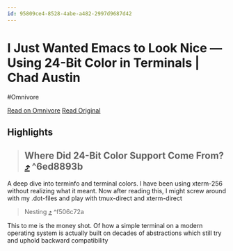 ```yaml
---
id: 95809ce4-8528-4abe-a482-2997d9687d42
---
```


# I Just Wanted Emacs to Look Nice — Using 24-Bit Color in Terminals | Chad Austin
#Omnivore

[Read on Omnivore](https://omnivore.app/me/i-just-wanted-emacs-to-look-nice-using-24-bit-color-in-terminals-18d5c2443dd)
[Read Original](https://chadaustin.me/2024/01/truecolor-terminal-emacs/)

## Highlights

> ## Where Did 24-Bit Color Support Come From? [⤴️](https://omnivore.app/me/i-just-wanted-emacs-to-look-nice-using-24-bit-color-in-terminals-18d5c2443dd#6ed8893b-a7b9-4d88-b32d-431b4c820891)  ^6ed8893b


A deep dive into terminfo and terminal colors. 
I have been using  xterm-256 without realizing what it meant.  Now after reading this, I might screw around with my .dot-files and play with tmux-direct and xterm-direct

> Nesting [⤴️](https://omnivore.app/me/i-just-wanted-emacs-to-look-nice-using-24-bit-color-in-terminals-18d5c2443dd#f506c72a-3fc8-42ad-be1a-4d55150de27c)  ^f506c72a


This to me is the money shot.  Of how a simple terminal on a modern operating system is actually built on decades of abstractions which still try and uphold backward compatibility

